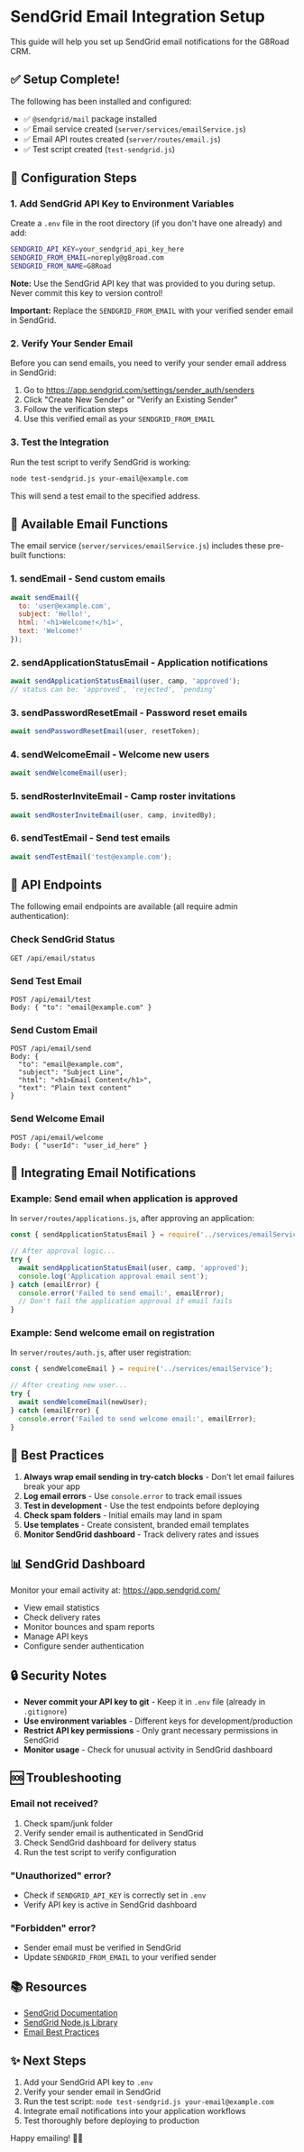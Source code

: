 # SendGrid Email Integration Setup

This guide will help you set up SendGrid email notifications for the G8Road CRM.

## ✅ Setup Complete!

The following has been installed and configured:

- ✅ `@sendgrid/mail` package installed
- ✅ Email service created (`server/services/emailService.js`)
- ✅ Email API routes created (`server/routes/email.js`)
- ✅ Test script created (`test-sendgrid.js`)

## 🔧 Configuration Steps

### 1. Add SendGrid API Key to Environment Variables

Create a `.env` file in the root directory (if you don't have one already) and add:

```bash
SENDGRID_API_KEY=your_sendgrid_api_key_here
SENDGRID_FROM_EMAIL=noreply@g8road.com
SENDGRID_FROM_NAME=G8Road
```

**Note:** Use the SendGrid API key that was provided to you during setup. Never commit this key to version control!

**Important:** Replace the `SENDGRID_FROM_EMAIL` with your verified sender email in SendGrid.

### 2. Verify Your Sender Email

Before you can send emails, you need to verify your sender email address in SendGrid:

1. Go to https://app.sendgrid.com/settings/sender_auth/senders
2. Click "Create New Sender" or "Verify an Existing Sender"
3. Follow the verification steps
4. Use this verified email as your `SENDGRID_FROM_EMAIL`

### 3. Test the Integration

Run the test script to verify SendGrid is working:

```bash
node test-sendgrid.js your-email@example.com
```

This will send a test email to the specified address.

## 📧 Available Email Functions

The email service (`server/services/emailService.js`) includes these pre-built functions:

### 1. **sendEmail** - Send custom emails
```javascript
await sendEmail({
  to: 'user@example.com',
  subject: 'Hello!',
  html: '<h1>Welcome!</h1>',
  text: 'Welcome!'
});
```

### 2. **sendApplicationStatusEmail** - Application notifications
```javascript
await sendApplicationStatusEmail(user, camp, 'approved');
// status can be: 'approved', 'rejected', 'pending'
```

### 3. **sendPasswordResetEmail** - Password reset emails
```javascript
await sendPasswordResetEmail(user, resetToken);
```

### 4. **sendWelcomeEmail** - Welcome new users
```javascript
await sendWelcomeEmail(user);
```

### 5. **sendRosterInviteEmail** - Camp roster invitations
```javascript
await sendRosterInviteEmail(user, camp, invitedBy);
```

### 6. **sendTestEmail** - Send test emails
```javascript
await sendTestEmail('test@example.com');
```

## 🚀 API Endpoints

The following email endpoints are available (all require admin authentication):

### Check SendGrid Status
```
GET /api/email/status
```

### Send Test Email
```
POST /api/email/test
Body: { "to": "email@example.com" }
```

### Send Custom Email
```
POST /api/email/send
Body: {
  "to": "email@example.com",
  "subject": "Subject Line",
  "html": "<h1>Email Content</h1>",
  "text": "Plain text content"
}
```

### Send Welcome Email
```
POST /api/email/welcome
Body: { "userId": "user_id_here" }
```

## 🔗 Integrating Email Notifications

### Example: Send email when application is approved

In `server/routes/applications.js`, after approving an application:

```javascript
const { sendApplicationStatusEmail } = require('../services/emailService');

// After approval logic...
try {
  await sendApplicationStatusEmail(user, camp, 'approved');
  console.log('Application approval email sent');
} catch (emailError) {
  console.error('Failed to send email:', emailError);
  // Don't fail the application approval if email fails
}
```

### Example: Send welcome email on registration

In `server/routes/auth.js`, after user registration:

```javascript
const { sendWelcomeEmail } = require('../services/emailService');

// After creating new user...
try {
  await sendWelcomeEmail(newUser);
} catch (emailError) {
  console.error('Failed to send welcome email:', emailError);
}
```

## 🎯 Best Practices

1. **Always wrap email sending in try-catch blocks** - Don't let email failures break your app
2. **Log email errors** - Use `console.error` to track email issues
3. **Test in development** - Use the test endpoints before deploying
4. **Check spam folders** - Initial emails may land in spam
5. **Use templates** - Create consistent, branded email templates
6. **Monitor SendGrid dashboard** - Track delivery rates and issues

## 📊 SendGrid Dashboard

Monitor your email activity at: https://app.sendgrid.com/

- View email statistics
- Check delivery rates
- Monitor bounces and spam reports
- Manage API keys
- Configure sender authentication

## 🔒 Security Notes

- **Never commit your API key to git** - Keep it in `.env` file (already in `.gitignore`)
- **Use environment variables** - Different keys for development/production
- **Restrict API key permissions** - Only grant necessary permissions in SendGrid
- **Monitor usage** - Check for unusual activity in SendGrid dashboard

## 🆘 Troubleshooting

### Email not received?
1. Check spam/junk folder
2. Verify sender email is authenticated in SendGrid
3. Check SendGrid dashboard for delivery status
4. Run the test script to verify configuration

### "Unauthorized" error?
- Check if `SENDGRID_API_KEY` is correctly set in `.env`
- Verify API key is active in SendGrid dashboard

### "Forbidden" error?
- Sender email must be verified in SendGrid
- Update `SENDGRID_FROM_EMAIL` to your verified sender

## 📚 Resources

- [SendGrid Documentation](https://docs.sendgrid.com/)
- [SendGrid Node.js Library](https://github.com/sendgrid/sendgrid-nodejs)
- [Email Best Practices](https://docs.sendgrid.com/ui/sending-email/getting-started-with-email-templates)

## ✨ Next Steps

1. Add your SendGrid API key to `.env`
2. Verify your sender email in SendGrid
3. Run the test script: `node test-sendgrid.js your-email@example.com`
4. Integrate email notifications into your application workflows
5. Test thoroughly before deploying to production

Happy emailing! 📧🔥

